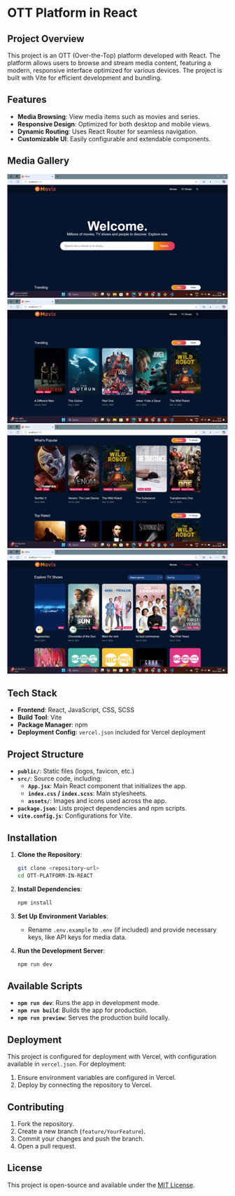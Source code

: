 
# OTT Platform in React

## Project Overview

This project is an OTT (Over-the-Top) platform developed with React. The platform allows users to browse and stream media content, featuring a modern, responsive interface optimized for various devices. The project is built with Vite for efficient development and bundling.

## Features

- **Media Browsing**: View media items such as movies and series.
- **Responsive Design**: Optimized for both desktop and mobile views.
- **Dynamic Routing**: Uses React Router for seamless navigation.
- **Customizable UI**: Easily configurable and extendable components.

## Media Gallery
<p align="center">
  <img src="./Screenshots/search-bar.png" alt="search-bar"/>
  <img src="./Screenshots/Trending.png" alt="Trending" />
  <img src="./Screenshots/Top rated.png" alt="Top rated" />
  <img src="./Screenshots/Tv shows.png" alt="Tv shows" />
</p>


## Tech Stack

- **Frontend**: React, JavaScript, CSS, SCSS
- **Build Tool**: Vite
- **Package Manager**: npm
- **Deployment Config**: `vercel.json` included for Vercel deployment

## Project Structure

- **`public/`**: Static files (logos, favicon, etc.)
- **`src/`**: Source code, including:
  - **`App.jsx`**: Main React component that initializes the app.
  - **`index.css` / `index.scss`**: Main stylesheets.
  - **`assets/`**: Images and icons used across the app.
- **`package.json`**: Lists project dependencies and npm scripts.
- **`vite.config.js`**: Configurations for Vite.

## Installation

1. **Clone the Repository**:
   ```bash
   git clone <repository-url>
   cd OTT-PLATFORM-IN-REACT
   ```

2. **Install Dependencies**:
   ```bash
   npm install
   ```

3. **Set Up Environment Variables**:
   - Rename `.env.example` to `.env` (if included) and provide necessary keys, like API keys for media data.

4. **Run the Development Server**:
   ```bash
   npm run dev
   ```

## Available Scripts

- **`npm run dev`**: Runs the app in development mode.
- **`npm run build`**: Builds the app for production.
- **`npm run preview`**: Serves the production build locally.

## Deployment

This project is configured for deployment with Vercel, with configuration available in `vercel.json`. For deployment:

1. Ensure environment variables are configured in Vercel.
2. Deploy by connecting the repository to Vercel.

## Contributing

1. Fork the repository.
2. Create a new branch (`feature/YourFeature`).
3. Commit your changes and push the branch.
4. Open a pull request.

## License

This project is open-source and available under the [MIT License](LICENSE).
